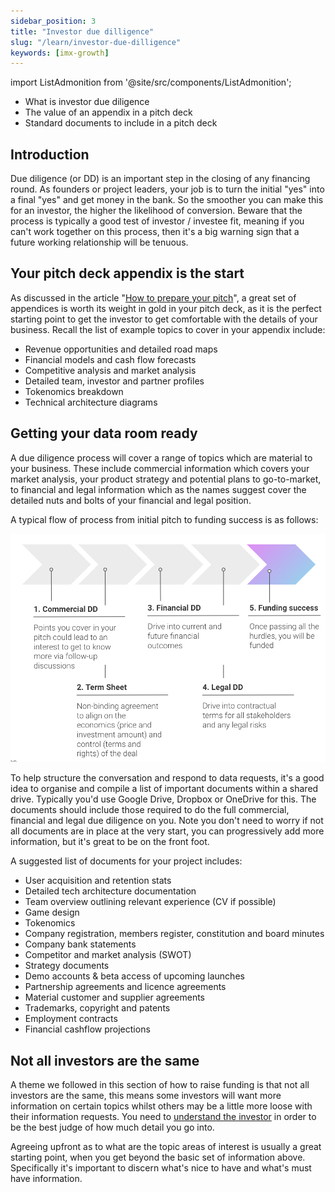 ```yaml
---
sidebar_position: 3
title: "Investor due dilligence"
slug: "/learn/investor-due-dilligence"
keywords: [imx-growth]
---
```

import ListAdmonition from '@site/src/components/ListAdmonition';

<ListAdmonition>
    <ul>
        <li> What is investor due diligence</li>
        <li> The value of an appendix in a pitch deck</li>
        <li>Standard documents to include in a pitch deck </li>
     </ul>
</ListAdmonition>

## Introduction

Due diligence (or DD) is an important step in the closing of any financing round. As founders or project leaders, your job is to turn the initial "yes" into a final "yes" and get money in the bank. So the smoother you can make this for an investor, the higher the likelihood of conversion. Beware that the process is typically a good test of investor / investee fit, meaning if you can't work together on this process, then it's a big warning sign that a future working relationship will be tenuous.

## Your pitch deck appendix is the start

As discussed in the article "[How to prepare your pitch](how-to-prepare-your-pitch)", a great set of appendices is worth its weight in gold in your pitch deck, as it is the perfect starting point to get the investor to get comfortable with the details of your business. Recall the list of example topics to cover in your appendix include:

- Revenue opportunities and detailed road maps
- Financial models and cash flow forecasts
- Competitive analysis and market analysis
- Detailed team, investor and partner profiles
- Tokenomics breakdown
- Technical architecture diagrams

## Getting your data room ready

A due diligence process will cover a range of topics which are material to your business. These include commercial information which covers your market analysis, your product strategy and potential plans to go-to-market, to financial and legal information which as the names suggest cover the detailed nuts and bolts of your financial and legal position.

A typical flow of process from initial pitch to funding success is as follows:

![](../src/img/../../../../../static/img/learn/investor-due-dilligence.png)

To help structure the conversation and respond to data requests, it's a good idea to organise and compile a list of important documents within a shared drive. Typically you'd use Google Drive, Dropbox or OneDrive for this. The documents should include those required to do the full commercial, financial and legal due diligence on you. Note you don't need to worry if not all documents are in place at the very start, you can progressively add more information, but it's great to be on the front foot.

A suggested list of documents for your project includes:

- User acquisition and retention stats
- Detailed tech architecture documentation
- Team overview outlining relevant experience (CV if possible)
- Game design
- Tokenomics
- Company registration, members register, constitution and board minutes
- Company bank statements
- Competitor and market analysis (SWOT)
- Strategy documents
- Demo accounts & beta access of upcoming launches
- Partnership agreements and licence agreements
- Material customer and supplier agreements
- Trademarks, copyright and patents
- Employment contracts
- Financial cashflow projections

## Not all investors are the same

A theme we followed in this section of how to raise funding is that not all investors are the same, this means some investors will want more information on certain topics whilst others may be a little more loose with their information requests. You need to [understand the investor](understanding-the-investor) in order to be the best judge of how much detail you go into.

Agreeing upfront as to what are the topic areas of interest is usually a great starting point, when you get beyond the basic set of information above. Specifically it's important to discern what's nice to have and what's must have information.

